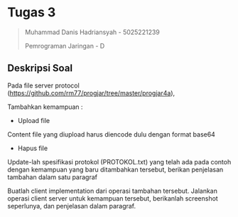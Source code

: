 # Tugas 3 
> Muhammad Danis Hadriansyah - 5025221239
> 
> Pemrograman Jaringan - D

## Deskripsi Soal

Pada file server protocol (https://github.com/rm77/progjar/tree/master/progjar4a), 

Tambahkan kemampuan :

- Upload file
  
Content file yang diupload harus diencode dulu dengan format base64

- Hapus file
  
Update-lah spesifikasi protokol (PROTOKOL.txt)  yang telah ada  pada contoh dengan kemampuan yang baru ditambahkan tersebut, berikan penjelasan tambahan dalam satu paragraf

Buatlah  client implementation dari operasi tambahan tersebut. Jalankan operasi client server untuk kemampuan tersebut, berikanlah screenshot seperlunya, dan penjelasan dalam paragraf.
